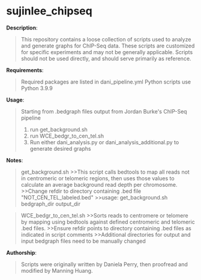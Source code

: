 # sujinlee_chipseq

**Description**:
  >This repository contains a loose collection of scripts used to analyze and generate graphs for ChIP-Seq data.
  >These scripts are customized for specific experiments and may not be generally applicable.
  >Scripts should not be used directly, and should serve primarily as reference.

**Requirements**:
  >Required packages are listed in dani_pipeline.yml
  >Python scripts use Python 3.9.9

**Usage**:
  >Starting from .bedgraph files output from Jordan Burke's ChIP-Seq pipeline
  >1. run get_background.sh
  >2. run WCE_bedgr_to_cen_tel.sh
  >3. Run either dani_analysis.py or dani_analysis_additional.py to generate desired graphs

**Notes**:
  >get_background.sh
    >>This script calls bedtools to map all reads not in centromeric or telomeric regions, then uses those values to calculate an average background read depth per chromosome.
    >>Change refdir to directory containing .bed file "NOT_CEN_TEL_labeled.bed"
    >>usage: get_background.sh bedgraph_dir output_dir

  >WCE_bedgr_to_cen_tel.sh
    >>Sorts reads to centromere or telomere by mapping using bedtools against defined centromeric and telomeric .bed files.
    >>Ensure refdir points to directory containing .bed files as indicated in script comments
    >>Additional directories for output and input bedgraph files need to be manually changed

**Authorship**:
  >Scripts were originally written by Daniela Perry, then proofread and modified by Manning Huang. 
